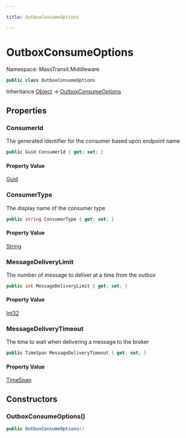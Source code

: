 ```yaml
---

title: OutboxConsumeOptions

---
```


# OutboxConsumeOptions

Namespace: MassTransit.Middleware

```csharp
public class OutboxConsumeOptions
```

Inheritance [Object](https://learn.microsoft.com/en-us/dotnet/api/system.object) → [OutboxConsumeOptions](../masstransit-middleware/outboxconsumeoptions)

## Properties

### **ConsumerId**

The generated identifier for the consumer based upon endpoint name

```csharp
public Guid ConsumerId { get; set; }
```

#### Property Value

[Guid](https://learn.microsoft.com/en-us/dotnet/api/system.guid)<br/>

### **ConsumerType**

The display name of the consumer type

```csharp
public string ConsumerType { get; set; }
```

#### Property Value

[String](https://learn.microsoft.com/en-us/dotnet/api/system.string)<br/>

### **MessageDeliveryLimit**

The number of message to deliver at a time from the outbox

```csharp
public int MessageDeliveryLimit { get; set; }
```

#### Property Value

[Int32](https://learn.microsoft.com/en-us/dotnet/api/system.int32)<br/>

### **MessageDeliveryTimeout**

The time to wait when delivering a message to the broker

```csharp
public TimeSpan MessageDeliveryTimeout { get; set; }
```

#### Property Value

[TimeSpan](https://learn.microsoft.com/en-us/dotnet/api/system.timespan)<br/>

## Constructors

### **OutboxConsumeOptions()**

```csharp
public OutboxConsumeOptions()
```
